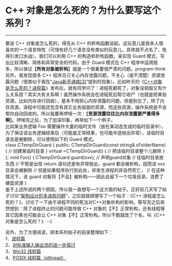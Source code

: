 # C++ 对象是怎么死的？为什么要写这个系列？ 

-----

 要说 C++ 对象是怎么死的，得先从 C++ 的析构函数说起。这玩意儿是我本人很喜欢的一个语言特性（可惜有好几个语言没有类似的玩意儿，具体就不点名了，免得引发口水战）。我们可以利用 C++ 的构造和析构函数，来实现 Guard 模式，写出比较清晰、简练和异常安全的代码。由于 Guard 模式在 C++ 程序中运用挺多，所以保证【**所有对象被析构**】就是一个很重要很严肃的问题。program-think  
 另外，我发现很多 C++ 程序员只关心内存泄露问题，不关心（或不清楚）资源泄露问题（很类似于我在“[Java新手通病[3]](https://program-think.blogspot.com/2009/02/defect-of-java-beginner-3-code-style.html#gc)”提到的现象）。比如昨天的《[C++对象是怎么死的？进程篇](https://program-think.blogspot.com/2009/02/cxx-object-destroy-with-process.html)》发布后，就有同学问了：进程死都死了，对象没销毁又有什么关系捏？其实大有关系啊！虽然操作系统会在进程死后帮它收尸（也就是把某些资源，比如内存进行回收），基本不用担心内存泄露的问题。但是别忘了，除了内存资源，进程中可能还包含有其它业务层面的资源，而这些资源，操作系统是不会帮你自动回收的。所以我要再啰嗦一次：【**资源泄露往往比内存泄露要严重得多啊**】。啰嗦完之后，为了加深印象，再举如下一个例子。  
 比如某业务逻辑 Foo 需要操作大量的临时文件（放在某动态生成的临时目录中），为了保证该业务逻辑结束后（可能是正常结束，也可能中途抛出异常），该临时目录总是被删除，可以使用如下的 Guard 模式。  
 class CTempDirGuard { public: CTempDirGuard(const string& sFolderName) { // 创建某临时目录 } virtual ~CTempDirGuard() { // 把该临时目录整个儿删除 } }; void Foo() { CTempDirGuard guard(xxx); // 声明guard对象 // 往临时目录放东西 // 不管是出现 return 语句还是有异常抛出，guard 都会被析构，因而该 xxx 目录会被删除 // 但是如果程序执行到此处，却发生进程的非自然死亡， // 在这种情况下，该 guard 对象将【不会】被析构——因此会留下一个垃圾目录，浪费了硬盘资源 }   
 鉴于上述所说的两个原因，所以我一直想写一个这方面的帖子。正好前几天写了帖子讨论“[架构设计的多进程问题](https://program-think.blogspot.com/2009/02/multi-process-vs-multi-thread.html)”，之后就就顺便写了一个帖子：《C++ 进程是怎么死的？》，讨论了一下由于进程不同的死法对C++对象析构的影响。等写完之后突然想到：除了进程终止的问题可能导致 C++ 对象的【不】正常析构，还有线程等其它因素也可能会让 C++ 对象【不】正常析构。所以干脆就改了个名，叫《C++ 对象是怎么死的？》 :-)  
   
 另外，为了方便阅读，把本系列帖子的目录整理如下：  
 1、[进程篇](https://program-think.blogspot.com/2009/02/cxx-object-destroy-with-process.html)  
 2、[对标准输入输出流的进一步探讨](https://program-think.blogspot.com/2009/02/cxx-object-destroy-with-io-stream.html)  
 3、[Win32 线程篇](https://program-think.blogspot.com/2009/03/cxx-object-destroy-with-thread-win32.html)  
 4、[POSIX 线程篇（pthread）](https://program-think.blogspot.com/2009/03/cxx-object-destroy-with-thread-posix.html) 